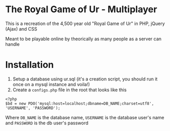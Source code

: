 # The Royal Game of Ur - Multiplayer
This is a recreation of the 4,500 year old "Royal Game of Ur" in PHP, jQuery (Ajax) and CSS

Meant to be playable online by theorically as many people as a server can handle

# Installation

1. Setup a database using ur.sql (it's a creation script, you should run it once on a mysql instance and voila!)
1. Create a `configs.php` file in the root that looks like this
```
<?php
$bd = new PDO('mysql:host=localhost;dbname=DB_NAME;charset=utf8', 'USERNAME', 'PASSWORD');
```
Where `DB_NAME` is the database name, `USERNAME` is the database user's name and `PASSWORD` is the db user's password